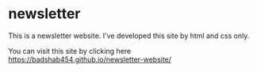 # newsletter


This is a newsletter website. I've developed this site by html and css only.

You can visit this site by clicking here https://badshab454.github.io/newsletter-website/

